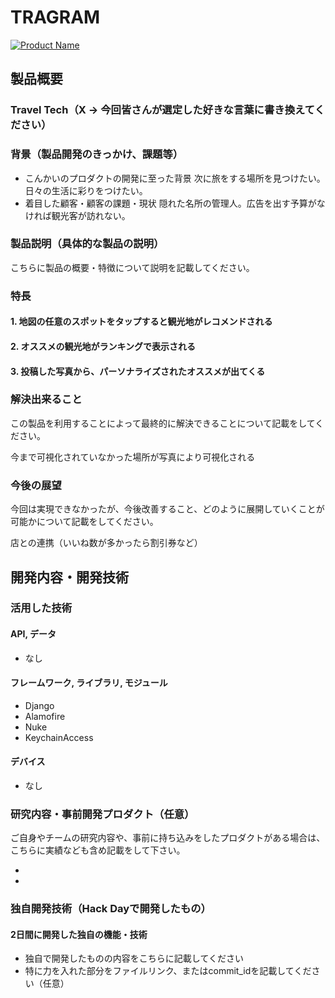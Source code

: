 # TRAGRAM

[![Product Name](image.png)](https://www.youtube.com/watch?v=G5rULR53uMk)

## 製品概要
### Travel Tech（X → 今回皆さんが選定した好きな言葉に書き換えてください）

### 背景（製品開発のきっかけ、課題等）
- こんかいのプロダクトの開発に至った背景
次に旅をする場所を見つけたい。日々の生活に彩りをつけたい。
- 着目した顧客・顧客の課題・現状
隠れた名所の管理人。広告を出す予算がなければ観光客が訪れない。

### 製品説明（具体的な製品の説明）
こちらに製品の概要・特徴について説明を記載してください。

### 特長

#### 1. 地図の任意のスポットをタップすると観光地がレコメンドされる

#### 2. オススメの観光地がランキングで表示される

#### 3. 投稿した写真から、パーソナライズされたオススメが出てくる

### 解決出来ること
この製品を利用することによって最終的に解決できることについて記載をしてください。

今まで可視化されていなかった場所が写真により可視化される

### 今後の展望
今回は実現できなかったが、今後改善すること、どのように展開していくことが可能かについて記載をしてください。

店との連携（いいね数が多かったら割引券など）

## 開発内容・開発技術
### 活用した技術
#### API, データ
- なし
#### フレームワーク, ライブラリ, モジュール
- Django
- Alamofire
- Nuke
- KeychainAccess
#### デバイス
- なし

### 研究内容・事前開発プロダクト（任意）
ご自身やチームの研究内容や、事前に持ち込みをしたプロダクトがある場合は、こちらに実績なども含め記載をして下さい。

* 
* 


### 独自開発技術（Hack Dayで開発したもの）
#### 2日間に開発した独自の機能・技術
* 独自で開発したものの内容をこちらに記載してください
* 特に力を入れた部分をファイルリンク、またはcommit_idを記載してください（任意）
